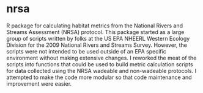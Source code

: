 nrsa
====

R package for calculating habitat metrics from the National Rivers and Streams Assessment (NRSA) protocol.  This package started as a large group of scripts written by folks at the US EPA NHEERL Western Ecology Division for the 2009 National Rivers and Streams Survey.  However, the scripts were not intended to be used outside of an EPA specific environment without making extensive changes.  I reworked the meat of the scripts into functions that could be used to build metric calculation scripts for data collected using the NRSA wadeable and non-wadeable protocols.  I attempted to make the code more modular so that code maintenance and improvement were easier.
